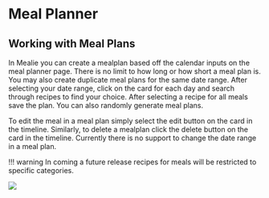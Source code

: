 # Meal Planner

## Working with Meal Plans
In Mealie you can create a mealplan based off the calendar inputs on the meal planner page. There is no limit to how long or how short a meal plan is. You may also create duplicate meal plans for the same date range. After selecting your date range, click on the card for each day and search through recipes to find your choice. After selecting a recipe for all meals save the plan. You can also randomly generate meal plans.

To edit the meal in a meal plan simply select the edit button on the card in the timeline. Similarly, to delete a mealplan click the delete button on the card in the timeline. Currently there is no support to change the date range in a meal plan.

!!! warning
    In coming a future release recipes for meals will be restricted to specific categories. 

![](../gifs/meal-plan-demo.gif)
